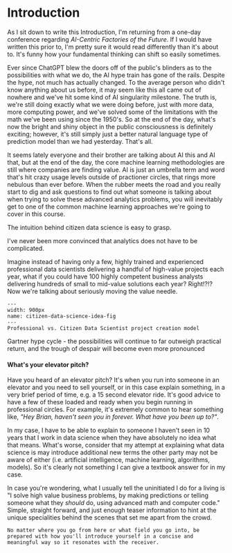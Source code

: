 # Introduction

As I sit down to write this Introduction, I'm returning from a one-day conference regarding _AI-Centric Factories of the Future_.  If I would have written this prior to, I'm pretty sure it would read differently than it's about to.  It's funny how your fundamental thinking can shift so easily sometimes.

Ever since ChatGPT blew the doors off of the public's blinders as to the possibilities with what we do, the AI hype train has gone of the rails.  Despite the hype, not much has actually changed.  To the average person who didn't know anything about us before, it may seem like this all came out of nowhere and we've hit some kind of AI singularity milestone.  The truth is, we're still doing exactly what we were doing before, just with more data, more computing power, and we've solved some of the limitations with the math we've been using since the 1950's.  So at the end of the day, what's now the bright and shiny object in the public consciousness is definitely exciting; however, it's still simply just a better natural language type of prediction model than we had yesterday.  That's all.

It seems lately everyone and their brother are talking about AI this and AI that, but at the end of the day, the core machine learning methodologies are still where companies are finding value.  AI is just an umbrella term and word that's hit crazy usage levels outside of practioner circles, that rings more nebulous than ever before.  When the rubber meets the road and you really start to dig and ask questions to find out what someone is talking about when trying to solve these advanced analytics problems, you will inevitably get to one of the common machine learning approaches we're going to cover in this course.

The intuition behind citizen data science is easy to grasp.

I've never been more convinced that analytics does not have to be complicated.  

Imagine instead of having only a few, highly trained and experienced professional data scientists delivering a handful of high-value projects each year, what if you could have 100 highly competent business analysts delivering hundreds of small to mid-value solutions each year?  Right!?!?  Now we're talking about seriously moving the value needle.  

```{figure} ../images/citizen_data_science_idea.png
---
width: 900px
name: citizen-data-science-idea-fig
---
Professional vs. Citizen Data Scientist project creation model
```


Gartner hype cycle - the possibilities will continue to far outweigh practical return, and the trough of despair will become even more pronounced





<h4>What's your elevator pitch?</h4>

Have you heard of an elevator pitch?  It's when you run into someone in an elevator and you need to sell yourself, or in this case explain something, in a very brief period of time, e.g. a 15 second elevator ride.  It's good advice to have a few of these loaded and ready when you begin running in professional circles.  For example, it's extremely common to hear something like, _"Hey Brian, haven't seen you in forever.  What have you been up to?"_.

In my case, I have to be able to explain to someone I haven't seen in 10 years that I work in data science when they have absolutely no idea what that means.  What's worse, consider that my attempt at explaining what data science is may introduce additional new terms the other party may not be aware of either (i.e. artificial intelligence, machine learning, algorithms, models).  So it's clearly not something I can give a textbook answer for in my case.

In case you're wondering, what I usually tell the uninitiated I do for a living is "I solve high value business problems, by making predictions or telling someone what they _should_ do, using advanced math and computer code."  Simple, straight forward, and just enough teaser information to hint at the unique specialities behind the scenes that set me apart from the crowd.

```{tip}
No matter where you go from here or what field you go into, be prepared with how you'll introduce yourself in a concise and meaningful way so it resonates with the receiver.
```